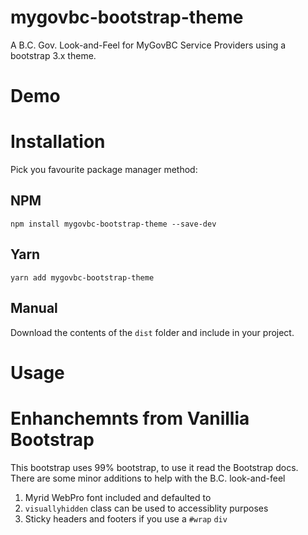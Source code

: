 # mygovbc-bootstrap-theme
A B.C. Gov. Look-and-Feel for MyGovBC Service Providers using a bootstrap 3.x theme.

# Demo

# Installation

Pick you favourite package manager method:

## NPM

`npm install mygovbc-bootstrap-theme --save-dev`

## Yarn

`yarn add mygovbc-bootstrap-theme`

## Manual

Download the contents of the `dist` folder and include in your project.

# Usage


# Enhanchemnts from Vanillia Bootstrap

This bootstrap uses 99% bootstrap, to use it read the Bootstrap docs.  
There are some minor additions to help with the B.C. look-and-feel
 
1. Myrid WebPro font included and defaulted to
2. `visuallyhidden` class can be used to accessiblity purposes
3. Sticky headers and footers if you use a `#wrap` `div`

